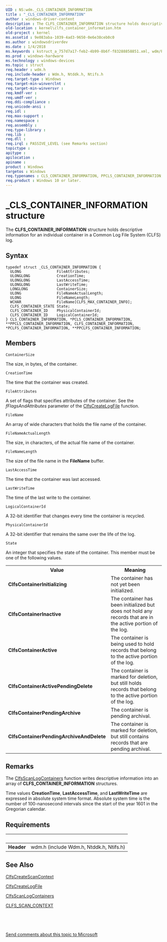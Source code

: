 ```yaml
---
UID : NS:wdm._CLS_CONTAINER_INFORMATION
title : "_CLS_CONTAINER_INFORMATION"
author : windows-driver-content
description : The CLFS_CONTAINER_INFORMATION structure holds descriptive information for an individual container in a Common Log File System (CLFS) log.
old-location : kernel\clfs_container_information.htm
old-project : kernel
ms.assetid : 9e083aba-1039-4ad3-9650-0e6e38ceb0c0
ms.author : windowsdriverdev
ms.date : 1/4/2018
ms.keywords : kstruct_a_757d7a17-feb2-4b99-8b6f-f83288858851.xml, wdm/PPCLFS_CONTAINER_INFORMATION, CLFS_CONTAINER_INFORMATION structure [Kernel-Mode Driver Architecture], _CLS_CONTAINER_INFORMATION, wdm/CLFS_CONTAINER_INFORMATION, wdm/PCLFS_CONTAINER_INFORMATION, PPCLFS_CONTAINER_INFORMATION structure pointer [Kernel-Mode Driver Architecture], PPCLFS_CONTAINER_INFORMATION, CLFS_CONTAINER_INFORMATION, wdm/PPCLS_CONTAINER_INFORMATION, PPCLS_CONTAINER_INFORMATION, CLS_CONTAINER_INFORMATION structure [Kernel-Mode Driver Architecture], PPCLS_CONTAINER_INFORMATION structure pointer [Kernel-Mode Driver Architecture], kernel.clfs_container_information, PCLFS_CONTAINER_INFORMATION structure pointer [Kernel-Mode Driver Architecture], PCLS_CONTAINER_INFORMATION structure pointer [Kernel-Mode Driver Architecture], PCLFS_CONTAINER_INFORMATION, CLS_CONTAINER_INFORMATION, *PCLFS_CONTAINER_INFORMATION, *PCLS_CONTAINER_INFORMATION, wdm/CLS_CONTAINER_INFORMATION, wdm/PCLS_CONTAINER_INFORMATION, PCLS_CONTAINER_INFORMATION
ms.prod : windows-hardware
ms.technology : windows-devices
ms.topic : struct
req.header : wdm.h
req.include-header : Wdm.h, Ntddk.h, Ntifs.h
req.target-type : Windows
req.target-min-winverclnt : 
req.target-min-winversvr : 
req.kmdf-ver : 
req.umdf-ver : 
req.ddi-compliance : 
req.unicode-ansi : 
req.idl : 
req.max-support : 
req.namespace : 
req.assembly : 
req.type-library : 
req.lib : 
req.dll : 
req.irql : PASSIVE_LEVEL (see Remarks section)
topictype : 
apitype : 
apilocation : 
apiname : 
product : Windows
targetos : Windows
req.typenames : CLS_CONTAINER_INFORMATION, PPCLS_CONTAINER_INFORMATION, *PCLS_CONTAINER_INFORMATION
req.product : Windows 10 or later.
---
```


# _CLS_CONTAINER_INFORMATION structure
The <b>CLFS_CONTAINER_INFORMATION</b> structure holds descriptive information for an individual container in a Common Log File System (CLFS) log.

## Syntax
````
typedef struct _CLS_CONTAINER_INFORMATION {
  ULONG                FileAttributes;
  ULONGLONG            CreationTime;
  ULONGLONG            LastAccessTime;
  ULONGLONG            LastWriteTime;
  LONGLONG             ContainerSize;
  ULONG                FileNameActualLength;
  ULONG                FileNameLength;
  WCHAR                FileName[CLFS_MAX_CONTAINER_INFO];
  CLFS_CONTAINER_STATE State;
  CLFS_CONTAINER_ID    PhysicalContainerId;
  CLFS_CONTAINER_ID    LogicalContainerId;
} CLS_CONTAINER_INFORMATION, *PCLS_CONTAINER_INFORMATION, **PPCLS_CONTAINER_INFORMATION, CLFS_CONTAINER_INFORMATION, *PCLFS_CONTAINER_INFORMATION, **PPCLFS_CONTAINER_INFORMATION;
````

## Members


`ContainerSize`

The size, in bytes, of the container.

`CreationTime`

The time that the container was created.

`FileAttributes`

A set of flags that specifies attributes of the container. See the <i>fFlagsAndAttributes</i> parameter of the <a href="..\wdm\nf-wdm-clfscreatelogfile.md">ClfsCreateLogFile</a> function.

`FileName`

An array of wide characters that holds the file name of the container.

`FileNameActualLength`

The size, in characters, of the actual file name of the container.

`FileNameLength`

The size of the file name in the <b>FileName</b> buffer.

`LastAccessTime`

The time that the container was last accessed.

`LastWriteTime`

The time of the last write to the container.

`LogicalContainerId`

A 32-bit identifier that changes every time the container is recycled.

`PhysicalContainerId`

A 32-bit identifier that remains the same over the life of the log.

`State`

An integer that specifies the state of the container. This member must be one of the following values.
<table>
<tr>
<th>Value</th>
<th>Meaning</th>
</tr>
<tr>
<td>
<b>ClfsContainerInitializing</b>

</td>
<td>
The container has not yet been initialized.

</td>
</tr>
<tr>
<td>
<b>ClfsContainerInactive</b>

</td>
<td>
The container has been initialized but does not hold any records that are in the active portion of the log. 

</td>
</tr>
<tr>
<td>
<b>ClfsContainerActive</b>

</td>
<td>
The container is being used to hold records that belong to the active portion of the log.

</td>
</tr>
<tr>
<td>
<b>ClfsContainerActivePendingDelete</b>

</td>
<td>
The container is marked for deletion, but still holds records that belong to the active portion of the log.

</td>
</tr>
<tr>
<td>
<b>ClfsContainerPendingArchive</b>

</td>
<td>
The container is pending archival.

</td>
</tr>
<tr>
<td>
<b>ClfsContainerPendingArchiveAndDelete</b>

</td>
<td>
The container is marked for deletion, but still contains records that are pending archival.

</td>
</tr>
</table>

## Remarks
The <a href="..\wdm\nf-wdm-clfsscanlogcontainers.md">ClfsScanLogContainers</a> function writes descriptive information into an array of <b>CLFS_CONTAINER_INFORMATION</b> structures.

Time values <b>CreationTime</b>, <b>LastAccessTime</b>, and <b>LastWriteTime</b> are expressed in absolute system time format. Absolute system time is the number of 100-nanosecond intervals since the start of the year 1601 in the Gregorian calendar.

## Requirements
| &nbsp; | &nbsp; |
| ---- |:---- |
| **Header** | wdm.h (include Wdm.h, Ntddk.h, Ntifs.h) |

## See Also

<a href="..\wdm\nf-wdm-clfscreatescancontext.md">ClfsCreateScanContext</a>

<a href="..\wdm\nf-wdm-clfscreatelogfile.md">ClfsCreateLogFile</a>

<a href="..\wdm\nf-wdm-clfsscanlogcontainers.md">ClfsScanLogContainers</a>

<a href="..\wdm\ns-wdm-_cls_scan_context.md">CLFS_SCAN_CONTEXT</a>

 

 

<a href="mailto:wsddocfb@microsoft.com?subject=Documentation%20feedback [kernel\kernel]:%20CLS_CONTAINER_INFORMATION structure%20 RELEASE:%20(1/4/2018)&amp;body=%0A%0APRIVACY STATEMENT%0A%0AWe use your feedback to improve the documentation. We don't use your email address for any other purpose, and we'll remove your email address from our system after the issue that you're reporting is fixed. While we're working to fix this issue, we might send you an email message to ask for more info. Later, we might also send you an email message to let you know that we've addressed your feedback.%0A%0AFor more info about Microsoft's privacy policy, see http://privacy.microsoft.com/en-us/default.aspx." title="Send comments about this topic to Microsoft">Send comments about this topic to Microsoft</a>